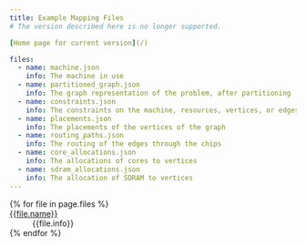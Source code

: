 ```yaml
---
title: Example Mapping Files
# The version described here is no longer supported. 

[Home page for current version](/) 

files:
  - name: machine.json
    info: The machine in use
  - name: partitioned_graph.json
    info: The graph representation of the problem, after partitioning
  - name: constraints.json
    info: The constraints on the machine, resources, vertices, or edges
  - name: placements.json
    info: The placements of the vertices of the graph
  - name: routing_paths.json
    info: The routing of the edges through the chips
  - name: core_allocations.json
    info: The allocations of cores to vertices
  - name: sdram_allocations.json
    info: The allocation of SDRAM to vertices
---
```


<dl>
{% for file in page.files %}
    <dt><a href="http://spinnaker.cs.man.ac.uk/docs/mapping_example_files/{{file.name}}">{{file.name}}</a></dt>
    <dd>{{file.info}}</dd>
{% endfor %}
</dl>
